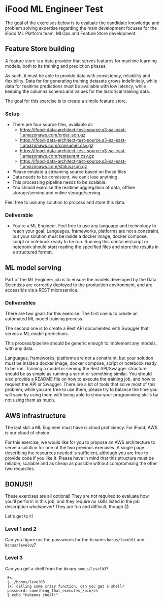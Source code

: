 # iFood ML Engineer Test

The goal of the exercises below is to evaluate the candidate knowledge and problem solving expertise regarding the main development focuses for the iFood ML Platform team: MLOps and Feature Store development.


## Feature Store building

A feature store is a data provider that serves features for machine learning models, both to its training and prediction phases.

As such, it must be able to provide data with consistency, reliability and flexibility. Data for for generating training datasets grows indefinitely, while data for realtime predictions must be available with low latency, while keeping the columns schema and values for the historical training data.

The goal for this exercise is to create a simple feature store.

### Setup

* There are four source files, available at:
  - https://ifood-data-architect-test-source.s3-sa-east-1.amazonaws.com/order.json.gz
  - https://ifood-data-architect-test-source.s3-sa-east-1.amazonaws.com/consumer.csv.gz
  - https://ifood-data-architect-test-source.s3-sa-east-1.amazonaws.com/restaurant.csv.gz
  - https://ifood-data-architect-test-source.s3-sa-east-1.amazonaws.com/status.json.gz
* Please emulate a streaming source based on those files
* Data needs to be consistent, we can’t lose anything.
* This processing pipeline needs to be scalable.
* You should exercise the realtime aggregation of data, offline storage/serving and online storage/serving.

Feel free to use any solution to process and store this data.

### Deliverable

* You're a ML Engineer. Feel free to use any language and technology to reach your goal. Languages, frameworks, platforms are not a constraint, but your solution must be inside a docker image, docker compose, script or notebook ready to be run. Running this container/script or notebook should start reading the specified files and store the results in a structured format.

## ML model serving

Part of the ML Engineer job is to ensure the models developed by the Data Scientists are correctly deployed to the production environment, and are accessible via a REST microservice.

### Deliverables

There are two goals for this exercise. The first one is to create an automated ML model training process.

The second one is to create a Rest API documented with Swagger that serves a ML model predictions.

This process/pipeline should be generic enough to implement any models, with any data.

Languages, frameworks, platforms are not a constraint, but your solution must be inside a docker image, docker compose, script or notebook ready to be run. Training a model or serving the Rest API/Swagger structure should be as simple as running a script or something similar. You should also provide a README file on how to execute the training job, and how to request the API or Swagger. There are a lot of tools that solve most of this problem; while you are free to use them, please try to balance the time you will save by using them with being able to show your programming skills by not using them as much.

## AWS infrastructure

The last skill a ML Engineer must have is cloud proficiency. For iFood, AWS is our cloud of choice.

For this exercise, we would like for you to propose an AWS architecture to serve a solution for one of the two previous exercises. A single page describing the resources needed is sufficient, although you are free to provide code if you like it. Please have in mind that this structure must be reliable, scalable and as cheap as possible without compromising the other two requisites.

## BONUS!!

These exercises are all optional! They are not required to evaluate how you'll perform in this job, and they require no skills listed in the job description whatsoever! They are fun and difficult, though 😈

Let's get to it!

### Level 1 and 2

Can you figure out the passwords for the binaries `bonus/level01` and `bonus/level02`?

### Level 3

Can you get a shell from the binary `bonus/level03`?

```
 Ex.
 $ ./bonus/level03
 [+] calling some crazy function, can you get a shell?
 password: something_that_executes_/bin/sh
 $ echo "Habemus shell!"
```

